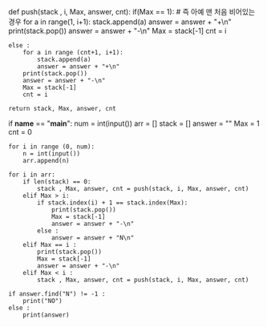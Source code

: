 def push(stack , i, Max, answer, cnt):
    if(Max == 1): # 즉 아예 맨 처음 비어있는 경우 
        for a in range(1, i+1):
            stack.append(a)
            answer = answer + "+\n"
        print(stack.pop())
        answer = answer + "-\n"
        Max = stack[-1]
        cnt = i

    else :
        for a in range (cnt+1, i+1):
            stack.append(a)
            answer = answer + "+\n"
        print(stack.pop())
        answer = answer + "-\n"
        Max = stack[-1]
        cnt = i 
        
    return stack, Max, answer, cnt
    
if __name__ == "__main__":
    num = int(input())
    arr = []
    stack = []
    answer = ""
    Max = 1
    cnt = 0
    
    for i in range (0, num):
        n = int(input())
        arr.append(n)
        
    for i in arr:
        if len(stack) == 0:
        	stack , Max, answer, cnt = push(stack, i, Max, answer, cnt)
        elif Max > i:
            if stack.index(i) + 1 == stack.index(Max):
                print(stack.pop())
                Max = stack[-1]
                answer = answer + "-\n"
            else : 
                answer = answer + "N\n"
        elif Max == i :
        	print(stack.pop())
        	Max = stack[-1]
        	answer = answer + "-\n"
        elif Max < i :
        	stack , Max, answer, cnt = push(stack, i, Max, answer, cnt)
            
    if answer.find("N") != -1 :
        print("NO")
    else : 
        print(answer)